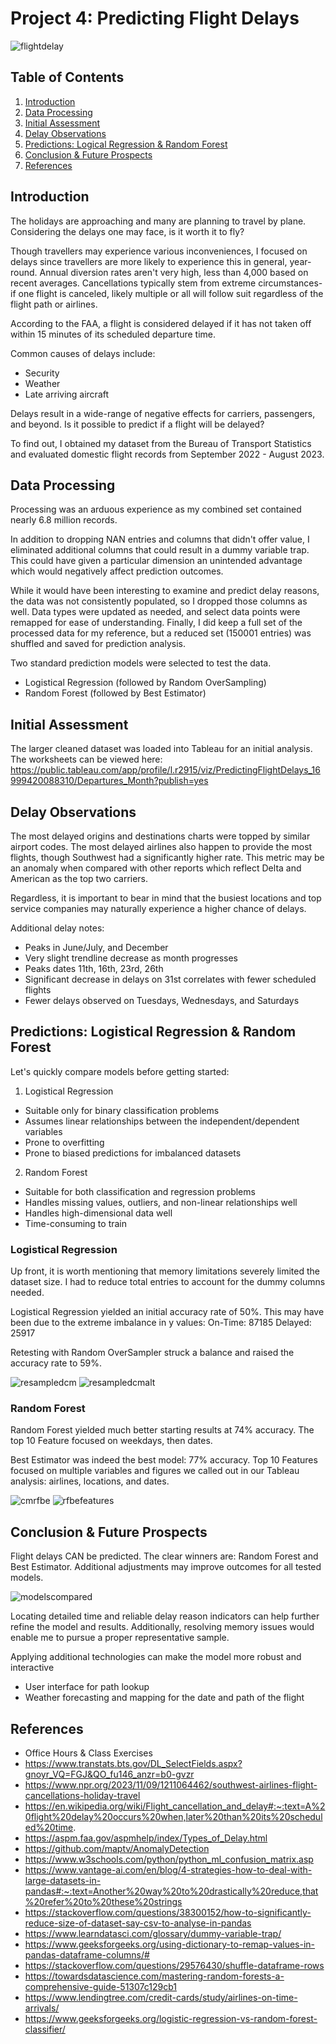# Project 4: Predicting Flight Delays

![flightdelay](https://github.com/captainchicken2023/Predicting-Flight-Delays/blob/main/Images/delayimages.png)


## Table of Contents

1. [Introduction](#introduction)
2. [Data Processing](#data-processing)
3. [Initial Assessment](#initial-assessment)
4. [Delay Observations](#delay-observations)
5. [Predictions: Logical Regression & Random Forest](#predictions-logical-regression-&-random-forest)
6. [Conclusion & Future Prospects](#conclusion-&-future-prospects)
7. [References](#references)


## Introduction
The holidays are approaching and many are planning to travel by plane. Considering the delays one may face, is it worth it to fly?

Though travellers may experience various inconveniences, I focused on delays since travellers are more likely to experience this in general, year-round. Annual diversion rates aren't very high, less than 4,000 based on recent averages. Cancellations typically stem from extreme circumstances- if one flight is canceled, likely multiple or all will follow suit regardless of the flight path or airlines.

According to the FAA, a flight is considered delayed if it has not taken off within 15 minutes of its scheduled departure time.

Common causes of delays include:
- Security 
- Weather
- Late arriving aircraft

Delays result in a wide-range of negative effects for carriers, passengers, and beyond. Is it possible to predict if a flight will be delayed?

To find out, I obtained my dataset from the Bureau of Transport Statistics and evaluated domestic flight records from September 2022 - August 2023. 


## Data Processing
Processing was an arduous experience as my combined set contained nearly 6.8 million records. 

In addition to dropping NAN entries and columns that didn't offer value, I eliminated additional columns that could result in a dummy variable trap. This could have given a particular dimension an unintended advantage which would negatively affect prediction outcomes. 

While it would have been interesting to examine and predict delay reasons, the data was not consistently populated, so I dropped those columns as well. Data types were updated as needed, and select data points were remapped for ease of understanding. Finally, I did keep a full set of the processed data for my reference, but a reduced set (150001 entries) was shuffled and saved for prediction analysis.

Two standard prediction models were selected to test the data.
- Logistical Regression (followed by Random OverSampling)
- Random Forest (followed by Best Estimator)


## Initial Assessment
The larger cleaned dataset was loaded into Tableau for an initial analysis. The worksheets can be viewed here: https://public.tableau.com/app/profile/l.r2915/viz/PredictingFlightDelays_16999420088310/Departures_Month?publish=yes


## Delay Observations
The most delayed origins and destinations charts were topped by similar airport codes. The most delayed airlines also happen to provide the most flights, though Southwest had a significantly higher rate. This metric may be an anomaly when compared with other reports which reflect Delta and American as the top two carriers.
 

Regardless, it is important to bear in mind that the busiest locations and top service companies may naturally experience a higher chance of delays.

Additional delay notes:
- Peaks in June/July, and December
- Very slight trendline decrease as month progresses
- Peaks dates 11th, 16th, 23rd, 26th
- Significant decrease in delays on 31st correlates with fewer scheduled flights
- Fewer delays observed on Tuesdays, Wednesdays, and Saturdays


## Predictions: Logistical Regression & Random Forest
Let's quickly compare models before getting started:

1. Logistical Regression
- Suitable only for binary classification problems
- Assumes linear relationships between the independent/dependent variables
- Prone to overfitting
- Prone to biased predictions for imbalanced datasets

2. Random Forest
- Suitable for both classification and regression problems
- Handles missing values, outliers, and non-linear relationships well
- Handles high-dimensional data well
- Time-consuming to train

### Logistical Regression
Up front, it is worth mentioning that memory limitations severely limited the dataset size. I had to reduce total entries to account for the dummy columns needed.

Logistical Regression yielded an initial accuracy rate of 50%. This may have been due to the extreme imbalance in y values:
On-Time:  87185
Delayed:  25917

Retesting with Random OverSampler struck a balance and raised the accuracy rate to 59%. 


![resampledcm](https://github.com/captainchicken2023/Predicting-Flight-Delays/blob/main/Images/LR%20CM%20Resampled.png)
![resampledcmalt](https://github.com/captainchicken2023/Predicting-Flight-Delays/blob/main/Images/LR%20Alternate%20CM%20Resampled.png)


### Random Forest
Random Forest yielded much better starting results at 74% accuracy. The top 10 Feature focused on weekdays, then dates.

Best Estimator was indeed the best model: 77% accuracy. Top 10 Features focused on multiple variables and figures we called out in our Tableau analysis: airlines, locations, and dates. 

![cmrfbe](https://github.com/captainchicken2023/Predicting-Flight-Delays/blob/main/Images/LR%20CM%20RFBE.png)
![rfbefeatures](https://github.com/captainchicken2023/Predicting-Flight-Delays/blob/main/Images/LR%20Features%20RFBE.png)


## Conclusion & Future Prospects
Flight delays CAN be predicted. The clear winners are: Random Forest and Best Estimator. Additional adjustments may improve outcomes for all tested models.


![modelscompared](https://github.com/captainchicken2023/Predicting-Flight-Delays/blob/main/Images/Models_Compared.png?raw=true)

Locating detailed time and reliable delay reason indicators can help further refine the model and results. Additionally, resolving memory issues would enable me to pursue a proper representative sample.

Applying additional technologies can make the model more robust and interactive
- User interface for path lookup
- Weather forecasting and mapping for the date and path of the flight


## References
- Office Hours & Class Exercises
- https://www.transtats.bts.gov/DL_SelectFields.aspx?gnoyr_VQ=FGJ&QO_fu146_anzr=b0-gvzr
- https://www.npr.org/2023/11/09/1211064462/southwest-airlines-flight-cancellations-holiday-travel 
- https://en.wikipedia.org/wiki/Flight_cancellation_and_delay#:~:text=A%20flight%20delay%20occurs%20when,later%20than%20its%20scheduled%20time. 
- https://aspm.faa.gov/aspmhelp/index/Types_of_Delay.html
- https://github.com/maptv/AnomalyDetection
- https://www.w3schools.com/python/python_ml_confusion_matrix.asp
- https://www.vantage-ai.com/en/blog/4-strategies-how-to-deal-with-large-datasets-in-pandas#:~:text=Another%20way%20to%20drastically%20reduce,that%20refer%20to%20these%20strings
- https://stackoverflow.com/questions/38300152/how-to-significantly-reduce-size-of-dataset-say-csv-to-analyse-in-pandas
- https://www.learndatasci.com/glossary/dummy-variable-trap/
- https://www.geeksforgeeks.org/using-dictionary-to-remap-values-in-pandas-dataframe-columns/#
- https://stackoverflow.com/questions/29576430/shuffle-dataframe-rows
- https://towardsdatascience.com/mastering-random-forests-a-comprehensive-guide-51307c129cb1
- https://www.lendingtree.com/credit-cards/study/airlines-on-time-arrivals/
- https://www.geeksforgeeks.org/logistic-regression-vs-random-forest-classifier/